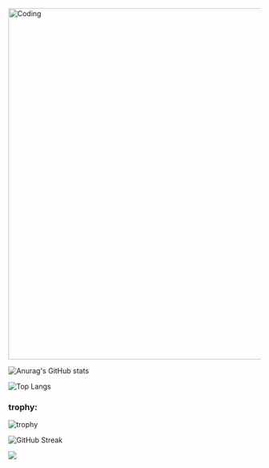 <img align="center" alt="Coding" width="700" src="https://media.tenor.com/ex3kjWMZ4ScAAAAC/sky-kimionawa.gif">

![Anurag's GitHub stats](https://github-readme-stats.vercel.app/api?username=tecnicoemerson&show_icons=true&theme=tokyonight)

![Top Langs](https://github-readme-stats.vercel.app/api/top-langs/?username=tecnicoemerson&layout=compact&theme=tokyonight)

<h3 align="left">trophy:</h3>

![trophy](https://github-profile-trophy.vercel.app/?username=tecnicoemerson&theme=tokyonight)

![GitHub Streak](https://github-readme-streak-stats.herokuapp.com/?user=tecnicoemerson&theme=tokyonight)

![](https://komarev.com/ghpvc/?username=your-github-username&style=for-the-badge)


